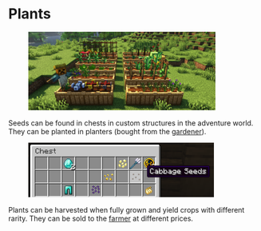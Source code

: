 # Plants

<figure><img src="../../.gitbook/assets/image (2) (1) (1) (1) (1) (1) (1) (1).png" alt="" width="375"><figcaption></figcaption></figure>

Seeds can be found in chests in custom structures in the adventure world. They can be planted in planters (bought from the [gardener](../../beginner-guide/4.-npc-spoiler.md)).

<figure><img src="../../.gitbook/assets/image (1) (1) (1) (1) (1) (1) (1) (1) (1) (1).png" alt="" width="372"><figcaption></figcaption></figure>

Plants can be harvested when fully grown and yield crops with different rarity. They can be sold to the [farmer](../../beginner-guide/4.-npc-spoiler.md) at different prices.
